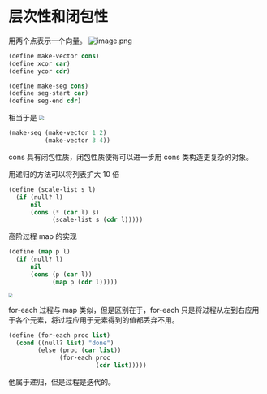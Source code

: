 # **层次性和闭包性**
用两个点表示一个向量。
![image.png](https://typora-birdy.oss-cn-guangzhou.aliyuncs.com/20240406115507.png)
```lisp
(define make-vector cons)
(define xcor car)
(define ycor cdr)

(define make-seg cons)
(define seg-start car)
(define seg-end cdr)
```
相当于是
<img src="https://typora-birdy.oss-cn-guangzhou.aliyuncs.com/20240406115523.png" style="zoom:60%">
```lisp
(make-seg (make-vector 1 2)
		  (make-vector 3 4))
```

cons 具有闭包性质，闭包性质使得可以进一步用 cons 类构造更复杂的对象。

用递归的方法可以将列表扩大 10 倍
```lisp
(define (scale-list s l)
  (if (null? l)
      nil
      (cons (* (car l) s)
            (scale-list s (cdr l)))))
```

高阶过程 map 的实现
```lisp
(define (map p l)
  (if (null? l)
      nil
      (cons (p (car l))
            (map p (cdr l)))))
```
<img src="https://typora-birdy.oss-cn-guangzhou.aliyuncs.com/20240406140109.png" style="zoom:50%">

for-each 过程与 map 类似，但是区别在于，for-each 只是将过程从左到右应用于各个元素，将过程应用于元素得到的值都丢弃不用。
```lisp
(define (for-each proc list)
  (cond ((null? list) "done")
        (else (proc (car list))
              (for-each proc
                        (cdr list)))))
```
他属于递归，但是过程是迭代的。